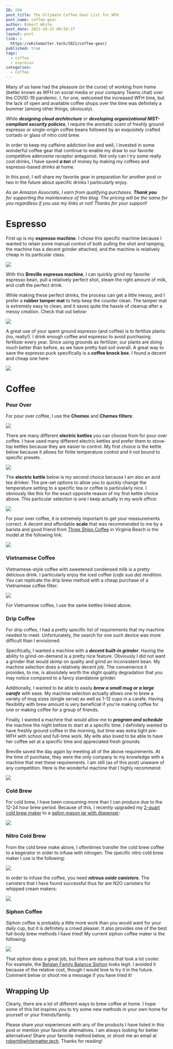 ```yaml
---
ID: 290
post_title: The Ultimate Coffee Gear List for WFH
post_name: coffee-gear
author: Robert White
post_date: 2021-10-15 00:59:37
layout: post
link: >
  https://whitematter.tech/2021/coffee-gear/
published: true
tags:
  - coffee
  - espresso
categories:
  - Coffee
---
```

<!-- wp:paragraph {"dropCap":true} -->
<p class="has-drop-cap">Many of us have had the pleasure (or the curse) of working from home (better known as WFH on social media or your company Teams chat) over the COVID-19 pandemic. I, for one, welcomed the increased WFH time, but the lack of open and available coffee shops over the time was definitely a bummer (among other things, obviously). </p>
<!-- /wp:paragraph -->

<!-- wp:paragraph -->
<p>While <strong><em>designing cloud architecture</em></strong> or <strong><em>developing organizational NIST-compliant security policies</em></strong>, I require the aromatic scent of freshly ground espresso or single-origin coffee beans followed by an exquisitely crafted cortado or glass of nitro cold brew.</p>
<!-- /wp:paragraph -->

<!-- wp:paragraph -->
<p>In order to keep my caffeine addiction live and well, I invested in some wonderful coffee gear that continue to enable my draw to our favorite <span class="has-inline-color has-vivid-purple-color">competitive adenosine receptor antagonist</span>. Not only can I try some really cool drinks, I have saved <strong><em>a ton</em></strong> of money by making my coffees and espresso-based drinks at home. </p>
<!-- /wp:paragraph -->

<!-- wp:paragraph -->
<p>In this post, I will share my favorite gear in preparation for another post or two in the future about specific drinks I particularly enjoy. </p>
<!-- /wp:paragraph -->

<!-- wp:paragraph -->
<p><em>As an Amazon Associate, I earn from qualifying purchases.&nbsp;<strong>Thank you</strong> for&nbsp;supporting the maintenance of this blog. The pricing will be the same for you regardless if you use my links or not! Thanks for your support!</em></p>
<!-- /wp:paragraph -->

<!-- wp:heading {"level":1} -->
<h1>Espresso</h1>
<!-- /wp:heading -->

<!-- wp:paragraph -->
<p>First up is my <strong>espresso machine</strong>. I chose this specific machine because I wanted to retain some manual control of both pulling the shot and tamping, the machine has a decent grinder attached, and the machine is relatively cheap in its particular class.<a href="https://www.amazon.com/Breville-BES870XL-Barista-Express-Espresso/dp/B00CH9QWOU?crid=TKOXQPESA3YS&amp;dchild=1&amp;keywords=breville+barista+express&amp;qid=1634191857&amp;sprefix=breville+barista%2Caps%2C176&amp;sr=8-1&amp;linkCode=li2&amp;tag=whitemattertech-20&amp;linkId=79c88c2a6dfb61500948537d52d9aa46&amp;language=en_US&amp;ref_=as_li_ss_il" target="_blank" rel="noreferrer noopener"></a><img width="1" height="1" gh3g0p7fu="" src="https://ir-na.amazon-adsystem.com/e/ir?t=whitemattertech-20&amp;language=en_US&amp;l=li2&amp;o=1&amp;a=B00CH9QWOU" alt=""></p>
<!-- /wp:paragraph -->

<!-- wp:html -->
<a href="https://www.amazon.com/Breville-BES870XL-Barista-Express-Espresso/dp/B00CH9QWOU?crid=283CMZDDB33X&amp;dchild=1&amp;keywords=breville+barista+express&amp;qid=1634192884&amp;sprefix=breville+ba%2Caps%2C205&amp;sr=8-1&amp;linkCode=li2&amp;tag=whitematter-20&amp;linkId=5eb6bd59af15e53e4f99d4da3466b903&amp;language=en_US&amp;ref_=as_li_ss_il" target="_blank" rel="noopener"><img border="0" src="//ws-na.amazon-adsystem.com/widgets/q?_encoding=UTF8&amp;ASIN=B00CH9QWOU&amp;Format=_SL160_&amp;ID=AsinImage&amp;MarketPlace=US&amp;ServiceVersion=20070822&amp;WS=1&amp;tag=whitematter-20&amp;language=en_US"></a><img src="https://ir-na.amazon-adsystem.com/e/ir?t=whitematter-20&amp;language=en_US&amp;l=li2&amp;o=1&amp;a=B00CH9QWOU" width="1" height="1" border="0" alt="" style="border:none !important; margin:0px !important;">
<!-- /wp:html -->

<!-- wp:paragraph -->
<p>With this <strong>Breville espresso machine</strong>, I can quickly grind my favorite espresso bean, pull a relatively perfect shot, steam the right amount of milk, and craft the perfect drink. </p>
<!-- /wp:paragraph -->

<!-- wp:paragraph -->
<p>While making these perfect drinks, the process can get a little messy, and I prefer a <strong>rubber tamper mat</strong> to help keep the counter clean. The tamper mat is extremely easy to clean, and it saves quite the hassle of cleanup after a messy creation. Check that out below:</p>
<!-- /wp:paragraph -->

<!-- wp:html -->
<a href="https://www.amazon.com/gp/product/B07YDCC5MF?ie=UTF8&amp;psc=1&amp;linkCode=li2&amp;tag=whitemattertech-20&amp;linkId=6ab1f63ca3f53cb26fa11ef40c61b803&amp;language=en_US&amp;ref_=as_li_ss_il" target="_blank" rel="noopener"><img border="0" src="//ws-na.amazon-adsystem.com/widgets/q?_encoding=UTF8&amp;ASIN=B07YDCC5MF&amp;Format=_SL160_&amp;ID=AsinImage&amp;MarketPlace=US&amp;ServiceVersion=20070822&amp;WS=1&amp;tag=whitemattertech-20&amp;language=en_US"></a><img src="https://ir-na.amazon-adsystem.com/e/ir?t=whitemattertech-20&amp;language=en_US&amp;l=li2&amp;o=1&amp;a=B07YDCC5MF" width="1" height="1" border="0" alt="" style="border:none !important; margin:0px !important;">
<!-- /wp:html -->

<!-- wp:paragraph -->
<p>A great use of your spent ground espresso (and coffee) is to fertilize plants (no, really!). I drink enough coffee and espresso to avoid purchasing fertilizer every year. Since using grounds as fertilizer, our plants are doing much better than before, as we have pretty bad soil overall. A great way to save the espresso puck specifically is a <strong>coffee knock box</strong>. I found a decent and cheap one here:</p>
<!-- /wp:paragraph -->

<!-- wp:html -->
<a href="https://www.amazon.com/gp/product/B083TQ7LPR?ie=UTF8&amp;psc=1&amp;linkCode=li2&amp;tag=whitemattertech-20&amp;linkId=6ce7373c0c030226ffbbaaf7d6c066dd&amp;language=en_US&amp;ref_=as_li_ss_il" target="_blank" rel="noopener"><img border="0" src="//ws-na.amazon-adsystem.com/widgets/q?_encoding=UTF8&amp;ASIN=B083TQ7LPR&amp;Format=_SL160_&amp;ID=AsinImage&amp;MarketPlace=US&amp;ServiceVersion=20070822&amp;WS=1&amp;tag=whitemattertech-20&amp;language=en_US"></a><img src="https://ir-na.amazon-adsystem.com/e/ir?t=whitemattertech-20&amp;language=en_US&amp;l=li2&amp;o=1&amp;a=B083TQ7LPR" width="1" height="1" border="0" alt="" style="border:none !important; margin:0px !important;">
<!-- /wp:html -->

<!-- wp:heading {"level":1} -->
<h1>Coffee</h1>
<!-- /wp:heading -->

<!-- wp:heading {"level":3} -->
<h3 id="pourover">Pour Over</h3>
<!-- /wp:heading -->

<!-- wp:paragraph -->
<p>For pour over coffee, I use the <strong>Chemex</strong> and <strong>Chemex filters</strong>:</p>
<!-- /wp:paragraph -->

<!-- wp:html -->
<a href="https://www.amazon.com/Chemex-Classic-Pour-over-Glass-Coffeemaker/dp/B000I1WP7W?dchild=1&amp;keywords=chemex&amp;qid=1634271124&amp;sr=8-2&amp;linkCode=li2&amp;tag=whitematter-20&amp;linkId=066ad83792616f828c5800c5e0b62497&amp;language=en_US&amp;ref_=as_li_ss_il" target="_blank" rel="noopener"><img border="0" src="//ws-na.amazon-adsystem.com/widgets/q?_encoding=UTF8&amp;ASIN=B000I1WP7W&amp;Format=_SL160_&amp;ID=AsinImage&amp;MarketPlace=US&amp;ServiceVersion=20070822&amp;WS=1&amp;tag=whitematter-20&amp;language=en_US"></a><img src="https://ir-na.amazon-adsystem.com/e/ir?t=whitematter-20&amp;language=en_US&amp;l=li2&amp;o=1&amp;a=B000I1WP7W" width="1" height="1" border="0" alt="" style="border:none !important; margin:0px !important;">
<!-- /wp:html -->

<!-- wp:paragraph -->
<p>There are many different <strong>electric kettles</strong> you can choose from for pour over coffee. I have used many different electric kettles and prefer them to stove-top kettles because they are easier to control. My first choice is the kettle below because it allows for finite temperature control and it not bound to specific presets.</p>
<!-- /wp:paragraph -->

<!-- wp:html -->
<a href="https://www.amazon.com/OVALWARE-Electric-Kettle-Temperature-Control/dp/B08GPK551C?pd_rd_i=B08GPK551C&amp;psc=1&amp;linkCode=li2&amp;tag=whitematter-20&amp;linkId=77372b58fd0bef9bd9bedd1f34b4b9f2&amp;language=en_US&amp;ref_=as_li_ss_il" target="_blank" rel="noopener"><img border="0" src="//ws-na.amazon-adsystem.com/widgets/q?_encoding=UTF8&amp;ASIN=B08GPK551C&amp;Format=_SL160_&amp;ID=AsinImage&amp;MarketPlace=US&amp;ServiceVersion=20070822&amp;WS=1&amp;tag=whitematter-20&amp;language=en_US"></a><img src="https://ir-na.amazon-adsystem.com/e/ir?t=whitematter-20&amp;language=en_US&amp;l=li2&amp;o=1&amp;a=B08GPK551C" width="1" height="1" border="0" alt="" style="border:none !important; margin:0px !important;">
<!-- /wp:html -->

<!-- wp:paragraph -->
<p>The <strong>electric kettle</strong> below is my second choice because I am also an avid tea drinker. The pre-set options to allow you to quickly change the temperature setting to a specific tea or coffee is particularly nice. I obviously like this for the exact opposite reason of my first kettle choice above. This particular selection is one I keep actually in my work office: </p>
<!-- /wp:paragraph -->

<!-- wp:html -->
<a href="https://www.amazon.com/COSORI-Electric-Gooseneck-Variable-Stainless/dp/B07T1CH2HH?pd_rd_w=8tqTX&amp;pf_rd_p=c64372fa-c41c-422e-990d-9e034f73989b&amp;pf_rd_r=XVYC79C171XQE05BHZDE&amp;pd_rd_r=33ef4466-b3eb-4928-a364-6230af7d1d79&amp;pd_rd_wg=QqF6F&amp;pd_rd_i=B07T1CH2HH&amp;psc=1&amp;linkCode=li2&amp;tag=whitematter-20&amp;linkId=311c9b3580e6dab3b9233c9e8b32c56f&amp;language=en_US&amp;ref_=as_li_ss_il" target="_blank" rel="noopener"><img border="0" src="//ws-na.amazon-adsystem.com/widgets/q?_encoding=UTF8&amp;ASIN=B07T1CH2HH&amp;Format=_SL160_&amp;ID=AsinImage&amp;MarketPlace=US&amp;ServiceVersion=20070822&amp;WS=1&amp;tag=whitematter-20&amp;language=en_US"></a><img src="https://ir-na.amazon-adsystem.com/e/ir?t=whitematter-20&amp;language=en_US&amp;l=li2&amp;o=1&amp;a=B07T1CH2HH" width="1" height="1" border="0" alt="" style="border:none !important; margin:0px !important;">
<!-- /wp:html -->

<!-- wp:paragraph -->
<p>For pour over coffee, it is extremely important to get your measurements correct. A decent and affordable <strong>scale</strong> that was recommended to me by a barista and good friend from <a href="https://threeshipscoffee.com/" target="_blank" rel="noreferrer noopener">Three Ships Coffee</a> in Virginia Beach is the model at the following link:</p>
<!-- /wp:paragraph -->

<!-- wp:html -->
<a href="https://www.amazon.com/gp/product/B07JG1PXLC?ie=UTF8&amp;psc=1&amp;linkCode=li2&amp;tag=whitemattertech-20&amp;linkId=829d2a7086f47a3cb7de70401f8a818f&amp;language=en_US&amp;ref_=as_li_ss_il" target="_blank" rel="noopener"><img border="0" src="//ws-na.amazon-adsystem.com/widgets/q?_encoding=UTF8&amp;ASIN=B07JG1PXLC&amp;Format=_SL160_&amp;ID=AsinImage&amp;MarketPlace=US&amp;ServiceVersion=20070822&amp;WS=1&amp;tag=whitemattertech-20&amp;language=en_US"></a><img src="https://ir-na.amazon-adsystem.com/e/ir?t=whitemattertech-20&amp;language=en_US&amp;l=li2&amp;o=1&amp;a=B07JG1PXLC" width="1" height="1" border="0" alt="" style="border:none !important; margin:0px !important;">
<!-- /wp:html -->

<!-- wp:heading {"level":3} -->
<h3>Vietnamese Coffee</h3>
<!-- /wp:heading -->

<!-- wp:paragraph -->
<p>Vietnamese-style coffee with sweetened condensed milk is a pretty delicious drink. I particularly enjoy the iced coffee (<em>cafe sua da</em>) rendition. You can replicate the drip brew method with a cheap purchase of a Vietnamese coffee filter:</p>
<!-- /wp:paragraph -->

<!-- wp:html -->
<a href="https://www.amazon.com/Vietnamese-Coffee-Filter-known-Maker/dp/B01953YT1I?dchild=1&amp;keywords=vietnamese%2Bcoffee&amp;qid=1634271549&amp;sr=8-6&amp;th=1&amp;linkCode=li2&amp;tag=whitematter-20&amp;linkId=dba0969277547935a041c99fb4012ffd&amp;language=en_US&amp;ref_=as_li_ss_il" target="_blank" rel="noopener"><img border="0" src="//ws-na.amazon-adsystem.com/widgets/q?_encoding=UTF8&amp;ASIN=B01953YT1I&amp;Format=_SL160_&amp;ID=AsinImage&amp;MarketPlace=US&amp;ServiceVersion=20070822&amp;WS=1&amp;tag=whitematter-20&amp;language=en_US"></a><img src="https://ir-na.amazon-adsystem.com/e/ir?t=whitematter-20&amp;language=en_US&amp;l=li2&amp;o=1&amp;a=B01953YT1I" width="1" height="1" border="0" alt="" style="border:none !important; margin:0px !important;">
<!-- /wp:html -->

<!-- wp:paragraph -->
<p>For Vietnamese coffee, I use the same kettles linked above.</p>
<!-- /wp:paragraph -->

<!-- wp:heading {"level":3} -->
<h3>Drip Coffee</h3>
<!-- /wp:heading -->

<!-- wp:paragraph -->
<p>For drip coffee, I had a pretty specific list of requirements that my machine needed to meet. Unfortunately, the search for one such device was more difficult than I envisioned. </p>
<!-- /wp:paragraph -->

<!-- wp:paragraph -->
<p>Specifically, I wanted a machine with a <em><strong>decent built-in grinder</strong></em>. Having the ability to grind-on-demand is a pretty nice feature. Obviously I did not want a grinder that would skimp on quality and grind an inconsistent bean. My machine selection does a relatively decent job. The convenience it provides, to me, is absolutely worth the slight quality degradation that you may notice compared to a fancy standalone grinder.</p>
<!-- /wp:paragraph -->

<!-- wp:paragraph -->
<p>Additionally, I wanted to be able to easily <em><strong>brew a small mug or a large carafe</strong></em> with ease. My machine selection actually allows one to brew a variety of mug sizes (single serve) as well as 1-12 cups in a carafe. Having flexibility with brew amount is very beneficial if you're making coffee for one or making coffee for a group of friends. </p>
<!-- /wp:paragraph -->

<!-- wp:paragraph -->
<p>Finally, I wanted a machine that would allow me to <strong><em>program and schedule</em></strong> the machine the night before to start at a specific time. I definitely wanted to have freshly ground coffee in the morning, but time was extra tight pre-WFH with school and full-time work. My wife also loved to be able to have her coffee set at a specific time and appreciated fresh grounds. </p>
<!-- /wp:paragraph -->

<!-- wp:paragraph -->
<p>Breville saved the day again by meeting all of the above requirements. At the time of purchase, they were the only company to my knowledge with a machine that met these requirements. I am still (as of this post) unaware of any competition. Here is the wonderful machine that I highly recommend:</p>
<!-- /wp:paragraph -->

<!-- wp:html -->
<a href="https://www.amazon.com/Breville-BDC650BSS-Control-Brushed-Stainless/dp/B00VGGVQCI?dchild=1&amp;keywords=breville+coffee&amp;qid=1634272165&amp;sr=8-1&amp;linkCode=li2&amp;tag=whitematter-20&amp;linkId=9ff59cb4c3a1542328c7dd621588223f&amp;language=en_US&amp;ref_=as_li_ss_il" target="_blank" rel="noopener"><img border="0" src="//ws-na.amazon-adsystem.com/widgets/q?_encoding=UTF8&amp;ASIN=B00VGGVQCI&amp;Format=_SL160_&amp;ID=AsinImage&amp;MarketPlace=US&amp;ServiceVersion=20070822&amp;WS=1&amp;tag=whitematter-20&amp;language=en_US"></a><img src="https://ir-na.amazon-adsystem.com/e/ir?t=whitematter-20&amp;language=en_US&amp;l=li2&amp;o=1&amp;a=B00VGGVQCI" width="1" height="1" border="0" alt="" style="border:none !important; margin:0px !important;">
<!-- /wp:html -->

<!-- wp:heading {"level":3} -->
<h3 id="coldbrew">Cold Brew</h3>
<!-- /wp:heading -->

<!-- wp:paragraph -->
<p>For cold brew, I have been consuming more than I can produce due to the 12-24 hour brew period. Because of this, I recently upgraded my <a href="https://amzn.to/3DOjkaZ" target="_blank" rel="noreferrer noopener">2-quart cold brew maker</a> to a <a href="https://amzn.to/3llTgwU" target="_blank" rel="noreferrer noopener">gallon mason jar with dispenser</a>:</p>
<!-- /wp:paragraph -->

<!-- wp:html -->
<a href="https://www.amazon.com/gp/product/B08NW7XL6P?ie=UTF8&amp;psc=1&amp;linkCode=li2&amp;tag=whitematter-20&amp;linkId=a67971ca2266d69c162745c253d48e11&amp;language=en_US&amp;ref_=as_li_ss_il" target="_blank" rel="noopener"><img border="0" src="//ws-na.amazon-adsystem.com/widgets/q?_encoding=UTF8&amp;ASIN=B08NW7XL6P&amp;Format=_SL160_&amp;ID=AsinImage&amp;MarketPlace=US&amp;ServiceVersion=20070822&amp;WS=1&amp;tag=whitematter-20&amp;language=en_US"></a><img src="https://ir-na.amazon-adsystem.com/e/ir?t=whitematter-20&amp;language=en_US&amp;l=li2&amp;o=1&amp;a=B08NW7XL6P" width="1" height="1" border="0" alt="" style="border:none !important; margin:0px !important;">
<!-- /wp:html -->

<!-- wp:heading {"level":3} -->
<h3>Nitro Cold Brew</h3>
<!-- /wp:heading -->

<!-- wp:paragraph -->
<p>From the cold brew make above, I oftentimes transfer the cold brew coffee to a kegerator in order to infuse with nitrogen. The specific nitro cold brew maker I use is the following:</p>
<!-- /wp:paragraph -->

<!-- wp:html -->
<a href="https://www.amazon.com/Royal-Nitro-Coffee-Maker-System/dp/B07SB2K1C6?dchild=1&amp;keywords=nitro%2Bcold%2Bbrew&amp;qid=1634273492&amp;sr=8-6&amp;th=1&amp;linkCode=li2&amp;tag=whitematter-20&amp;linkId=c42e7e159c0e555de5b750aac3712923&amp;language=en_US&amp;ref_=as_li_ss_il" target="_blank" rel="noopener"><img border="0" src="//ws-na.amazon-adsystem.com/widgets/q?_encoding=UTF8&amp;ASIN=B07SB2K1C6&amp;Format=_SL160_&amp;ID=AsinImage&amp;MarketPlace=US&amp;ServiceVersion=20070822&amp;WS=1&amp;tag=whitematter-20&amp;language=en_US"></a><img src="https://ir-na.amazon-adsystem.com/e/ir?t=whitematter-20&amp;language=en_US&amp;l=li2&amp;o=1&amp;a=B07SB2K1C6" width="1" height="1" border="0" alt="" style="border:none !important; margin:0px !important;">
<!-- /wp:html -->

<!-- wp:paragraph -->
<p>In order to infuse the coffee, you need <em><strong>nitrous oxide canisters</strong></em>. The canisters that I have found successful thus far are N2O canisters for whipped cream makers:</p>
<!-- /wp:paragraph -->

<!-- wp:html -->
<a href="https://www.amazon.com/gp/product/B009OVU93E?ie=UTF8&amp;psc=1&amp;linkCode=li2&amp;tag=whitematter-20&amp;linkId=3c0759ed733c8e33f294c2a458f2e9b8&amp;language=en_US&amp;ref_=as_li_ss_il" target="_blank" rel="noopener"><img border="0" src="//ws-na.amazon-adsystem.com/widgets/q?_encoding=UTF8&amp;ASIN=B009OVU93E&amp;Format=_SL160_&amp;ID=AsinImage&amp;MarketPlace=US&amp;ServiceVersion=20070822&amp;WS=1&amp;tag=whitematter-20&amp;language=en_US"></a><img src="https://ir-na.amazon-adsystem.com/e/ir?t=whitematter-20&amp;language=en_US&amp;l=li2&amp;o=1&amp;a=B009OVU93E" width="1" height="1" border="0" alt="" style="border:none !important; margin:0px !important;">
<!-- /wp:html -->

<!-- wp:heading {"level":3} -->
<h3>Siphon Coffee</h3>
<!-- /wp:heading -->

<!-- wp:paragraph -->
<p>Siphon coffee is probably a little more work than you would want for your daily cup, but it is definitely a crowd pleaser. It also provides one of the best full-body brew methods I have tried! My current siphon coffee maker is the following:</p>
<!-- /wp:paragraph -->

<!-- wp:html -->
<a href="https://www.amazon.com/Hario-Technica-5-Cup-Syphon-Coffee/dp/B000IKLQZK?dchild=1&amp;keywords=siphon+coffee&amp;qid=1634272822&amp;sr=8-1&amp;linkCode=li2&amp;tag=whitematter-20&amp;linkId=b35c845bab52bdf29b3db364c0a7cf06&amp;language=en_US&amp;ref_=as_li_ss_il" target="_blank" rel="noopener"><img border="0" src="//ws-na.amazon-adsystem.com/widgets/q?_encoding=UTF8&amp;ASIN=B000IKLQZK&amp;Format=_SL160_&amp;ID=AsinImage&amp;MarketPlace=US&amp;ServiceVersion=20070822&amp;WS=1&amp;tag=whitematter-20&amp;language=en_US"></a><img src="https://ir-na.amazon-adsystem.com/e/ir?t=whitematter-20&amp;language=en_US&amp;l=li2&amp;o=1&amp;a=B000IKLQZK" width="1" height="1" border="0" alt="" style="border:none !important; margin:0px !important;">
<!-- /wp:html -->

<!-- wp:paragraph -->
<p>That siphon does a great job, but there are siphons that look a lot cooler. For example, the <a href="https://amzn.to/2XcfkRI" target="_blank" rel="noreferrer noopener">Belgian Family Balance Siphon</a> looks legit. I avoided it because of the relative cost, though I would love to try it in the future. Comment below or shoot me a message if you have tried it!</p>
<!-- /wp:paragraph -->

<!-- wp:heading -->
<h2>Wrapping Up</h2>
<!-- /wp:heading -->

<!-- wp:paragraph -->
<p>Clearly, there are a lot of different ways to brew coffee at home. I hope some of this list inspires you to try some new methods in your own home for yourself or your friends/family. </p>
<!-- /wp:paragraph -->

<!-- wp:paragraph -->
<p>Please share your experiences with any of the products I have listed in this post or mention your favorite alternatives. I am always looking for better alternatives! Share your favorite method below, or shoot me an email at <a href="mailto:robert@whitematter.tech" target="_blank" rel="noreferrer noopener">robert@whitematter.tech</a>. Thanks for reading!</p>
<!-- /wp:paragraph -->